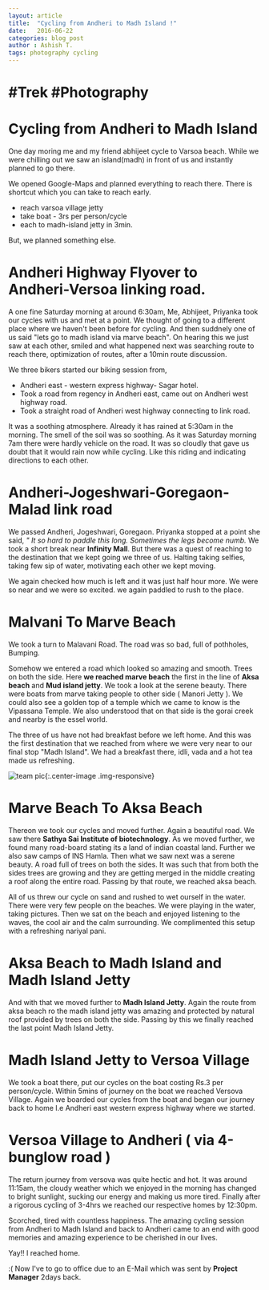 ```yaml
---
layout: article
title:  "Cycling from Andheri to Madh Island !"
date:   2016-06-22
categories: blog post
author : Ashish T.
tags: photography cycling
---
```


# #Trek #Photography

# Cycling from Andheri to Madh Island

One day moring me and my friend abhijeet cycle to Varsoa  beach. While we were chilling out we saw an island(madh) in front of us and instantly planned to go there.

We opened Google-Maps and planned everything to reach there. There is shortcut which you can take to reach early.

* reach varsoa village jetty
* take boat - 3rs per person/cycle
* each to madh-island jetty in 3min.

But, we planned something else.

# Andheri Highway Flyover to Andheri-Versoa linking road.

A one fine Saturday morning at around 6:30am,  Me, Abhijeet, Priyanka took our cycles with us and met at a point. We thought of going to a different place where we haven't been before for cycling. And then suddnely one of us  said "lets go to madh island via marve beach". On hearing this we just saw at each other, smiled and what happened next was searching route to reach there, optimization of routes, after a 10min route discussion.

We three bikers started our biking session from,

* Andheri east - western express highway- Sagar hotel.
* Took a road from regency in Andheri east, came out on Andheri west highway road.
* Took a straight road of Andheri west highway connecting to link road.

It was a soothing atmosphere. Already it has rained at 5:30am in the morning. The smell of the soil was so soothing. As it was Saturday morning 7am there were hardly vehicle on the road. It was so cloudly that gave us doubt that it would rain now while cycling. Like this riding and indicating directions to each other.

# Andheri-Jogeshwari-Goregaon-Malad link road

We passed Andheri, Jogeshwari, Goregaon.
Priyanka stopped at a point she said, *"
It so hard to paddle this long. Sometimes the legs become numb.* We took a short break near **Infinity Mall**. But there was a quest of reaching to the destination that we kept going we three of us. Halting taking selfies, taking few sip of water, motivating each other we kept moving.  

We again checked how much is left and it was just half hour more. We were so near and we were so excited. we again paddled to rush to the place.

# Malvani To Marve Beach
We took a turn to Malavani Road. The road was so bad, full of pothholes, Bumping.

Somehow we entered a road which looked so amazing and smooth. Trees on both the side. Here **we reached marve beach** the first in the line of **Aksa beach** and **Mud island jetty**. We took a look at the serene beauty. There were boats from marve taking people to other side ( Manori Jetty ). We could also see a golden top of a temple which we came to know is the Vipassana Temple. We also understood that on that side is the gorai creek and nearby is the essel world.

The three of us have not had breakfast before we left home. And this was the first destination that we reached from where we were very near to our final stop "Madh Island". We had a breakfast there, idli, vada and a hot tea made us refreshing.

![team pic](https://lh3.googleusercontent.com/TxUrMjulr8Pf1aNRwM2GgqZoQLVtGBge5stLcO4Vg6_tZJtlBl1dUEE_pMA2m9OMPlnWo9itig=w1280-h800-rw-no){:.center-image .img-responsive}

# Marve Beach To Aksa Beach
Thereon we took our cycles and moved further. Again a beautiful road. We saw there **Sathya Sai Institute of biotechnology**. As we moved further, we found many road-board stating its a land of indian coastal land. Further we also saw camps of INS Hamla.
Then what we saw next was a serene beauty. A road full of trees on both the sides. It was such that from both the sides trees are growing and they are getting merged in the middle creating a roof along the entire road. Passing by that route, we reached aksa beach.

All of us threw our cycle on sand and rushed to wet ourself in the water. There were very few people on the beaches.  We were playing in the water, taking pictures. Then we sat on the beach and enjoyed listening to the waves, the cool air and the calm surrounding. We complimented this setup with a refreshing nariyal pani.

# Aksa Beach to Madh Island and Madh Island Jetty
And with that we moved further to **Madh Island Jetty**. Again the route from aksa beach ro the madh island jetty was amazing and protected by natural roof provided by trees on both the side. Passing by this we finally reached the last point Madh Island Jetty.

# Madh Island Jetty to Versoa Village
We took a boat there, put our cycles on the boat costing Rs.3 per person/cycle. Within 5mins of journey on the boat we reached Versova Village. Again we boarded our cycles from the boat and began our journey back to home I.e Andheri east western express highway where we started.

# Versoa Village to Andheri ( via 4-bunglow road )
The return journey from versova was quite hectic and hot. It was around 11:15am, the cloudy weather which we enjoyed in the morning has changed to bright sunlight, sucking our energy and making us more tired.
Finally after a rigorous cycling of 3-4hrs we reached our respective homes by 12:30pm.

Scorched, tired with countless happiness. The amazing cycling session from Andheri to Madh Island and back to Andheri came to an end with good memories and amazing experience to be cherished in our lives.


Yay!! I reached home.

:( Now I've to go to office due to an E-Mail which was sent by **Project Manager** 2days back.
